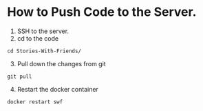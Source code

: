  # How to Push Code to the Server. 
 
 1. SSH to the server.
 2. cd to the code
 ~~~
 cd Stories-With-Friends/
 ~~~
 3. Pull down the changes from git
 ~~~
 git pull
 ~~~
 4. Restart the docker container
 ~~~
 docker restart swf
 ~~~
